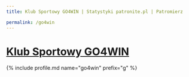```yaml
---
title: Klub Sportowy GO4WIN | Statystyki patronite.pl | Patromierz

permalink: /go4win
---
```


# [Klub Sportowy GO4WIN](https://patronite.pl/go4win)

{% include profile.md name="go4win" prefix="g" %}
